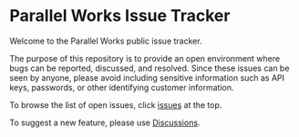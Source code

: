 # Parallel Works Issue Tracker

Welcome to the Parallel Works public issue tracker.

The purpose of this repository is to provide an open environment where bugs can be reported, discussed, and resolved. Since these issues can be seen by anyone, please avoid including sensitive information such as API keys, passwords, or other identifying customer information.

To browse the list of open issues, click [issues](https://github.com/parallelworks/issues/issues) at the top. 

To suggest a new feature, please use [Discussions](https://github.com/parallelworks/issues/discussions).
